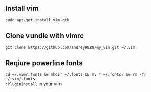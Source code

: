 ## Install vim
`sudo apt-get install vim-gtk`

## Clone vundle with vimrc
`git clone https://github.com/andrey9828/my_vim.git ~/.vim`

## Reqiure powerline fonts
`cd ~/.vim/.fonts && mkdir ~/.fonts && mv * ~/.fonts/ && rm -fr ~/.vim/.fonts` </br>
`:PluginInstall` in your vim
